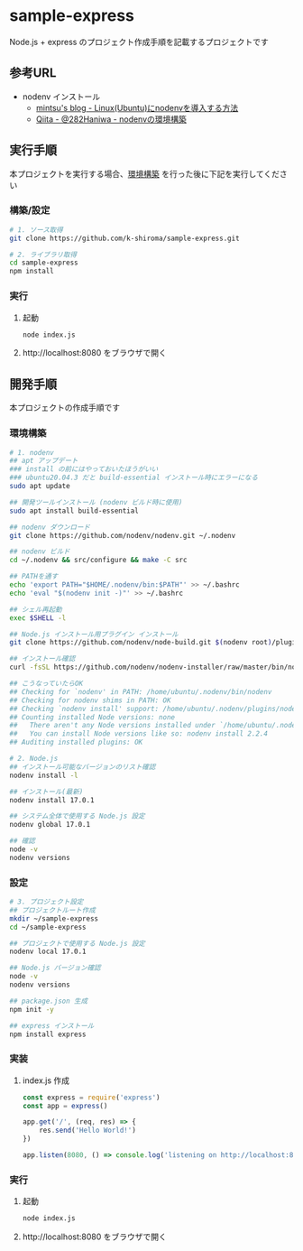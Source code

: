 # sample-express
Node.js + express のプロジェクト作成手順を記載するプロジェクトです

## 参考URL
- nodenv インストール
    - [mintsu's blog - Linux(Ubuntu)にnodenvを導入する方法](https://blog.mintsu-dev.com/posts/2020-07-22-install-nodenv-linux/#nodenv-install)
    - [Qiita - @282Haniwa - nodenvの環境構築](https://qiita.com/282Haniwa/items/a764cf7ef03939e4cbb1)

## 実行手順
本プロジェクトを実行する場合、[環境構築](#環境構築) を行った後に下記を実行してください

### 構築/設定
```sh
# 1. ソース取得
git clone https://github.com/k-shiroma/sample-express.git

# 2. ライブラリ取得
cd sample-express
npm install
```

### 実行
1. 起動
    ```sh
    node index.js
    ```
1. http://localhost:8080 をブラウザで開く

## 開発手順
本プロジェクトの作成手順です

### 環境構築
```sh
# 1. nodenv
## apt アップデート
### install の前にはやっておいたほうがいい
### ubuntu20.04.3 だと build-essential インストール時にエラーになる
sudo apt update

## 開発ツールインストール (nodenv ビルド時に使用)
sudo apt install build-essential

## nodenv ダウンロード
git clone https://github.com/nodenv/nodenv.git ~/.nodenv

## nodenv ビルド
cd ~/.nodenv && src/configure && make -C src

## PATHを通す
echo 'export PATH="$HOME/.nodenv/bin:$PATH"' >> ~/.bashrc
echo 'eval "$(nodenv init -)"' >> ~/.bashrc

## シェル再起動
exec $SHELL -l

## Node.js インストール用プラグイン インストール
git clone https://github.com/nodenv/node-build.git $(nodenv root)/plugins/node-build

## インストール確認
curl -fsSL https://github.com/nodenv/nodenv-installer/raw/master/bin/nodenv-doctor | bash

## こうなっていたらOK
## Checking for `nodenv' in PATH: /home/ubuntu/.nodenv/bin/nodenv
## Checking for nodenv shims in PATH: OK
## Checking `nodenv install' support: /home/ubuntu/.nodenv/plugins/node-build/bin/nodenv-install (node-build 4.9.57)
## Counting installed Node versions: none
##   There aren't any Node versions installed under `/home/ubuntu/.nodenv/versions'.
##   You can install Node versions like so: nodenv install 2.2.4
## Auditing installed plugins: OK

# 2. Node.js
## インストール可能なバージョンのリスト確認
nodenv install -l

## インストール(最新)
nodenv install 17.0.1

## システム全体で使用する Node.js 設定
nodenv global 17.0.1

## 確認
node -v
nodenv versions
```

### 設定
```sh
# 3. プロジェクト設定
## プロジェクトルート作成
mkdir ~/sample-express
cd ~/sample-express

## プロジェクトで使用する Node.js 設定
nodenv local 17.0.1

## Node.js バージョン確認
node -v
nodenv versions

## package.json 生成
npm init -y

## express インストール
npm install express
```

### 実装
1. index.js 作成
    ```js
    const express = require('express')
    const app = express()

    app.get('/', (req, res) => {
        res.send('Hello World!')
    })

    app.listen(8080, () => console.log('listening on http://localhost:8080'))
    ```

### 実行
1. 起動
    ```sh
    node index.js
    ```
1. http://localhost:8080 をブラウザで開く